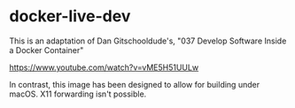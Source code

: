 # docker-live-dev

This is an adaptation of Dan Gitschooldude's, "037 Develop Software Inside a Docker Container"

https://www.youtube.com/watch?v=vME5H51UULw

In contrast, this image has been designed to allow for building under macOS. X11 forwarding isn't possible. 


